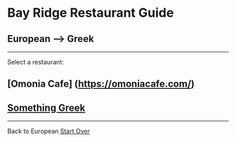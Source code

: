 # Bay Ridge Restaurant Guide
## European --> Greek
---
Select a restaurant:
## [Omonia Cafe] (https://omoniacafe.com/)
## [Something Greek](https://www.somethingreekonline.com/)
---
Back to European
[Start Over](../home.md)